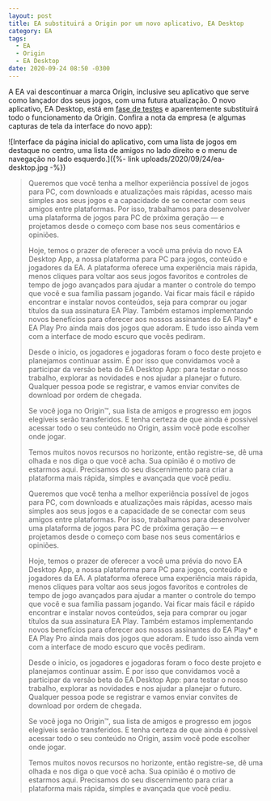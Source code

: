 ```yaml
---
layout: post
title: EA substituirá a Origin por um novo aplicativo, EA Desktop
category: EA
tags:
  - EA
  - Origin
  - EA Desktop
date: 2020-09-24 08:50 -0300
---
```


A EA vai descontinuar a marca Origin, inclusive seu aplicativo que serve como lançador dos seus jogos, com uma futura atualização. O novo aplicativo, EA Desktop, está em [fase de testes](https://www.ea.com/ea-desktop-beta) e aparentemente substituirá todo o funcionamento da Origin. Confira a nota da empresa (e algumas capturas de tela da interface do novo app):

![Interface da página inicial do aplicativo, com uma lista de jogos em destaque no centro, uma lista de amigos no lado direito e o menu de navegação no lado esquerdo.]({%- link uploads/2020/09/24/ea-desktop.jpg -%})

> Queremos que você tenha a melhor experiência possível de jogos para PC, com downloads e atualizações mais rápidas, acesso mais simples aos seus jogos e a capacidade de se conectar com seus amigos entre plataformas. Por isso, trabalhamos para desenvolver uma plataforma de jogos para PC de próxima geração — e projetamos desde o começo com base nos seus comentários e opiniões.
>
> Hoje, temos o prazer de oferecer a você uma prévia do novo EA Desktop App, a nossa plataforma para PC para jogos, conteúdo e jogadores da EA. A plataforma oferece uma experiência mais rápida, menos cliques para voltar aos seus jogos favoritos e controles de tempo de jogo avançados para ajudar a manter o controle do tempo que você e sua família passam jogando. Vai ficar mais fácil e rápido encontrar e instalar novos conteúdos, seja para comprar ou jogar títulos da sua assinatura EA Play. Também estamos implementando novos benefícios para oferecer aos nossos assinantes do EA Play\* e EA Play Pro ainda mais dos jogos que adoram. E tudo isso ainda vem com a interface de modo escuro que vocês pediram.
>
> Desde o início, os jogadores e jogadoras foram o foco deste projeto e planejamos continuar assim. É por isso que convidamos você a participar da versão beta do EA Desktop App: para testar o nosso trabalho, explorar as novidades e nos ajudar a planejar o futuro. Qualquer pessoa pode se registrar, e vamos enviar convites de download por ordem de chegada.
>
> Se você joga no Origin™, sua lista de amigos e progresso em jogos elegíveis serão transferidos. E tenha certeza de que ainda é possível acessar todo o seu conteúdo no Origin, assim você pode escolher onde jogar.
>
> Temos muitos novos recursos no horizonte, então registre-se, dê uma olhada e nos diga o que você acha. Sua opinião é o motivo de estarmos aqui. Precisamos do seu discernimento para criar a plataforma mais rápida, simples e avançada que você pediu.
>
> Queremos que você tenha a melhor experiência possível de jogos para PC, com downloads e atualizações mais rápidas, acesso mais simples aos seus jogos e a capacidade de se conectar com seus amigos entre plataformas. Por isso, trabalhamos para desenvolver uma plataforma de jogos para PC de próxima geração — e projetamos desde o começo com base nos seus comentários e opiniões.
>
> Hoje, temos o prazer de oferecer a você uma prévia do novo EA Desktop App, a nossa plataforma para PC para jogos, conteúdo e jogadores da EA. A plataforma oferece uma experiência mais rápida, menos cliques para voltar aos seus jogos favoritos e controles de tempo de jogo avançados para ajudar a manter o controle do tempo que você e sua família passam jogando. Vai ficar mais fácil e rápido encontrar e instalar novos conteúdos, seja para comprar ou jogar títulos da sua assinatura EA Play. Também estamos implementando novos benefícios para oferecer aos nossos assinantes do EA Play\* e EA Play Pro ainda mais dos jogos que adoram. E tudo isso ainda vem com a interface de modo escuro que vocês pediram.
>
> Desde o início, os jogadores e jogadoras foram o foco deste projeto e planejamos continuar assim. É por isso que convidamos você a participar da versão beta do EA Desktop App: para testar o nosso trabalho, explorar as novidades e nos ajudar a planejar o futuro. Qualquer pessoa pode se registrar e vamos enviar convites de download por ordem de chegada.
>
> Se você joga no Origin™, sua lista de amigos e progresso em jogos elegíveis serão transferidos. E tenha certeza de que ainda é possível acessar todo o seu conteúdo no Origin, assim você pode escolher onde jogar.
>
> Temos muitos novos recursos no horizonte, então registre-se, dê uma olhada e nos diga o que você acha. Sua opinião é o motivo de estarmos aqui. Precisamos do seu discernimento para criar a plataforma mais rápida, simples e avançada que você pediu.
